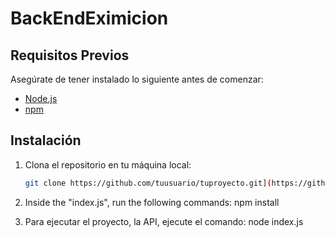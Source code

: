 # BackEndEximicion

## Requisitos Previos

Asegúrate de tener instalado lo siguiente antes de comenzar:

- [Node.js](https://nodejs.org/)
- [npm](https://www.npmjs.com/)

## Instalación

1. Clona el repositorio en tu máquina local:
   
   ```bash
   git clone https://github.com/tuusuario/tuproyecto.git](https://github.com/ChriiisBruh/BackEndEximicion.git
   
2. Inside the "index.js", run the following commands:
   npm install

3. Para ejecutar el proyecto, la API, ejecute el comando:
   node index.js   


   
